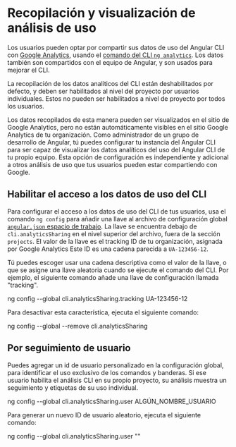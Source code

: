 # Recopilación y visualización de análisis de uso

Los usuarios pueden optar por compartir sus datos de uso del Angular CLI con [Google Analytics](https://support.google.com/analytics/answer/1008015?hl=es), usando el [comando del CLI `ng analytics`](analytics).
Los datos también son compartidos con el equipo de Angular, y son usados para mejorar el CLI.

La recopilación de los datos analíticos del CLI están deshabilitados por defecto, y deben ser habilitados al nivel del proyecto por usuarios individuales. Estos no pueden ser habilitados a nivel de proyecto por todos los usuarios.

Los datos recopilados de esta manera pueden ser visualizados en el sitio de Google Analytics, pero no están automáticamente visibles en el sitio Google Analytics de tu organización.
Como administrador de un grupo de desarrollo de Angular, tú puedes configurar tu instancia del Angular CLI para ser capaz de visualizar los datos analíticos del uso del Angular CLI de tu propio equipo.
Esta opción de configuración es independiente y adicional a otros análisis de uso que tus usuarios pueden estar compartiendo con Google.

## Habilitar el acceso a los datos de uso del CLI

Para configurar el acceso a los datos de uso del CLI de tus usuarios, usa el comando `ng config`  para añadir una llave al archivo de configuración global [`angular.json` espacio de trabajo](guide/workspace-config).
La llave se encuentra debajo de `cli.analyticsSharing` en el nivel superior del archivo, fuera de la sección `projects`.
El valor de la llave es el tracking ID de tu organización, asignada por Google Analytics
Este ID es una cadena parecida a `UA-123456-12`.

Tú puedes escoger usar una cadena descriptiva como el valor de la llave, o que se asigne una llave aleatoria cuando se ejecute el comando del CLI.
Por ejemplo, el siguiente comando añade una llave de configuración llamada "tracking".

<code-example language="sh" class="code-shell">
ng config --global cli.analyticsSharing.tracking UA-123456-12
</code-example>

Para desactivar esta característica, ejecuta el siguiente comando:

<code-example language="sh" class="code-shell">
ng config --global --remove cli.analyticsSharing
</code-example>


## Por seguimiento de usuario

Puedes agregar un id de usuario personalizado en la configuración global, para identificar el uso exclusivo de los comandos y banderas.
Si ese usuario habilita el análisis CLI en su propio proyecto, su análisis muestra un seguimiento y etiquetas de su uso individual.


<code-example language="sh" class="code-shell">
ng config --global cli.analyticsSharing.user ALGÚN_NOMBRE_USUARIO
</code-example>

Para generar un nuevo ID de usuario aleatorio, ejecuta el siguiente comando:

<code-example language="sh" class="code-shell">
ng config --global cli.analyticsSharing.user ""
</code-example>
